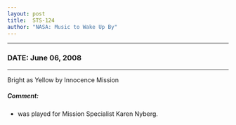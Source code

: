 ```yaml
---
layout: post
title:  STS-124
author: "NASA: Music to Wake Up By"
---
```


----
### DATE: June 06, 2008
----
Bright as Yellow by Innocence Mission

##### Comment:
* was played for Mission Specialist Karen Nyberg.

